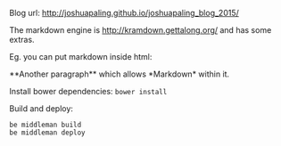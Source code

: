 Blog url: http://joshuapaling.github.io/joshuapaling_blog_2015/

The markdown engine is http://kramdown.gettalong.org/ and has some extras.

Eg. you can put markdown inside html:

<p class='specialParagraph' markdown='1'>
**Another paragraph** which allows *Markdown* within it.
</p>

Install bower dependencies: `bower install`

Build and deploy:

~~~markup
be middleman build
be middleman deploy
~~~
